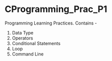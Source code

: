# CProgramming_Prac_P1

Programming Learning Practices. Contains -
1. Data Type
2. Operators
3. Conditional Statements
4. Loop
5. Command Line
